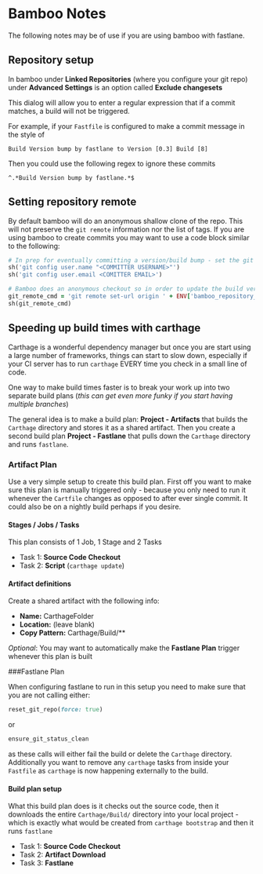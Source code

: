 # Bamboo Notes

The following notes may be of use if you are using bamboo with fastlane.


## Repository setup

In bamboo under **Linked Repositories** (where you configure your git repo) under **Advanced Settings** is an option called **Exclude changesets**

This dialog will allow you to enter a regular expression that if a commit matches, a build will not be triggered.  

For example, if your `Fastfile` is configured to make a commit message in the style of 

```
Build Version bump by fastlane to Version [0.3] Build [8]
```
Then you could use the following regex to ignore these commits

```
^.*Build Version bump by fastlane.*$
```


## Setting repository remote
By default bamboo will do an anonymous shallow clone of the repo.  This will not preserve the  `git remote` information nor the list of tags.  If you are using bamboo to create commits you may want to use a code block similar to the following:


```ruby
# In prep for eventually committing a version/build bump - set the git params
sh('git config user.name "<COMMITTER USERNAME>"')
sh('git config user.email <COMITTER EMAIL>')   

# Bamboo does an anonymous checkout so in order to update the build versions must set the git repo URL
git_remote_cmd = 'git remote set-url origin ' + ENV['bamboo_repository_git_repositoryUrl']
sh(git_remote_cmd) 
```


## Speeding up build times with carthage

Carthage is a wonderful dependency manager but once you are start using a large number of frameworks, things can start to slow down, especially if your CI server has to run `carthage` EVERY time you check in a small line of code.

One way to make build times faster is to break your work up into two separate build plans (*this can get even more funky if you start having multiple branches*)

The general idea is to make a build plan: **Project - Artifacts** that builds the `Carthage` directory and stores it as a shared artifact.  Then you create a second build plan **Project - Fastlane** that pulls down the `Carthage` directory and runs `fastlane`.  


### Artifact Plan

Use a very simple setup to create this build plan.  First off you want to make sure this plan is manually triggered only - because you only need to run it whenever the `Cartfile` changes as opposed to after ever single commit.  It could also be on a nightly build perhaps if you desire.

#### Stages / Jobs / Tasks
This plan consists of 1 Job, 1 Stage and 2 Tasks

* Task 1: **Source Code Checkout**
* Task 2: **Script** (`carthage update`)

#### Artifact definitions

Create a shared artifact with the following info:

* **Name:** CarthageFolder
* **Location:** (leave blank) 
* **Copy Pattern:** Carthage/Build/**	

*Optional*: You may want to automatically make the **Fastlane Plan** trigger whenever this plan is built

###Fastlane Plan

When configuring fastlane to run in this setup you need to make sure that you are not calling either:

```ruby
reset_git_repo(force: true)
```
or

```ruby
ensure_git_status_clean
```

as these calls will either fail the build or delete the `Carthage` directory.  Additionally you want to remove any `carthage` tasks from inside your `Fastfile` as `carthage` is now happening externally to the build.

#### Build plan setup

What this build plan does is it checks out the source code, then it downloads the entire `Carthage/Build/` directory into your local project - which is exactly what would be created from `carthage bootstrap` and then it runs `fastlane`

* Task 1: **Source Code Checkout**
* Task 2: **Artifact Download**
* Task 3: **Fastlane**

